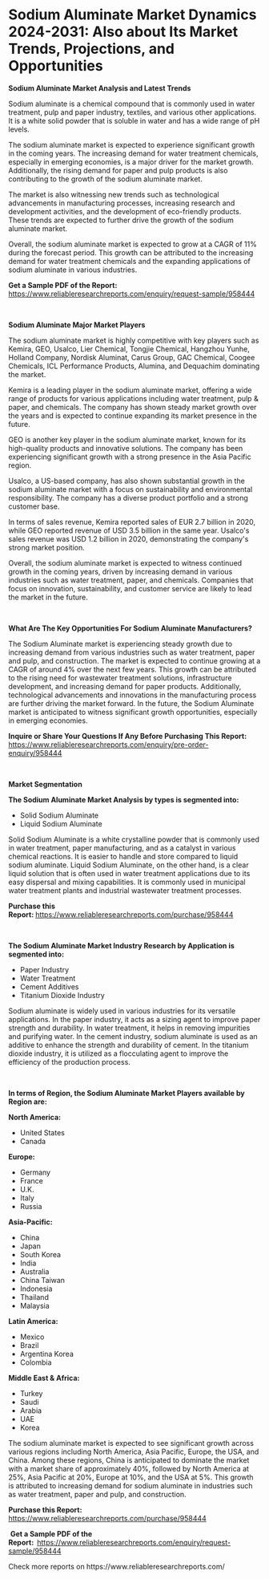 <p><h1>Sodium Aluminate Market Dynamics 2024-2031: Also about Its Market Trends, Projections, and Opportunities</h1></p><p><strong>Sodium Aluminate Market Analysis and Latest Trends</strong></p>
<p><p>Sodium aluminate is a chemical compound that is commonly used in water treatment, pulp and paper industry, textiles, and various other applications. It is a white solid powder that is soluble in water and has a wide range of pH levels.</p><p>The sodium aluminate market is expected to experience significant growth in the coming years. The increasing demand for water treatment chemicals, especially in emerging economies, is a major driver for the market growth. Additionally, the rising demand for paper and pulp products is also contributing to the growth of the sodium aluminate market.</p><p>The market is also witnessing new trends such as technological advancements in manufacturing processes, increasing research and development activities, and the development of eco-friendly products. These trends are expected to further drive the growth of the sodium aluminate market.</p><p>Overall, the sodium aluminate market is expected to grow at a CAGR of 11% during the forecast period. This growth can be attributed to the increasing demand for water treatment chemicals and the expanding applications of sodium aluminate in various industries.</p></p>
<p><strong>Get a Sample PDF of the Report:&nbsp;</strong> <a href="https://www.reliableresearchreports.com/enquiry/request-sample/958444">https://www.reliableresearchreports.com/enquiry/request-sample/958444</a></p>
<p>&nbsp;</p>
<p><strong>Sodium Aluminate Major Market Players</strong></p>
<p><p>The sodium aluminate market is highly competitive with key players such as Kemira, GEO, Usalco, Lier Chemical, Tongjie Chemical, Hangzhou Yunhe, Holland Company, Nordisk Aluminat, Carus Group, GAC Chemical, Coogee Chemicals, ICL Performance Products, Alumina, and Dequachim dominating the market.</p><p>Kemira is a leading player in the sodium aluminate market, offering a wide range of products for various applications including water treatment, pulp & paper, and chemicals. The company has shown steady market growth over the years and is expected to continue expanding its market presence in the future. </p><p>GEO is another key player in the sodium aluminate market, known for its high-quality products and innovative solutions. The company has been experiencing significant growth with a strong presence in the Asia Pacific region.</p><p>Usalco, a US-based company, has also shown substantial growth in the sodium aluminate market with a focus on sustainability and environmental responsibility. The company has a diverse product portfolio and a strong customer base.</p><p>In terms of sales revenue, Kemira reported sales of EUR 2.7 billion in 2020, while GEO reported revenue of USD 3.5 billion in the same year. Usalco's sales revenue was USD 1.2 billion in 2020, demonstrating the company's strong market position.</p><p>Overall, the sodium aluminate market is expected to witness continued growth in the coming years, driven by increasing demand in various industries such as water treatment, paper, and chemicals. Companies that focus on innovation, sustainability, and customer service are likely to lead the market in the future.</p></p>
<p>&nbsp;</p>
<p><strong>What Are The Key Opportunities For Sodium Aluminate Manufacturers?</strong></p>
<p><p>The Sodium Aluminate market is experiencing steady growth due to increasing demand from various industries such as water treatment, paper and pulp, and construction. The market is expected to continue growing at a CAGR of around 4% over the next few years. This growth can be attributed to the rising need for wastewater treatment solutions, infrastructure development, and increasing demand for paper products. Additionally, technological advancements and innovations in the manufacturing process are further driving the market forward. In the future, the Sodium Aluminate market is anticipated to witness significant growth opportunities, especially in emerging economies.</p></p>
<p><strong>Inquire or Share Your Questions If Any Before Purchasing This Report:</strong> <a href="https://www.reliableresearchreports.com/enquiry/pre-order-enquiry/958444">https://www.reliableresearchreports.com/enquiry/pre-order-enquiry/958444</a></p>
<p>&nbsp;</p>
<p><strong>Market Segmentation</strong></p>
<p><strong>The Sodium Aluminate Market Analysis by types is segmented into:</strong></p>
<p><ul><li>Solid Sodium Aluminate</li><li>Liquid Sodium Aluminate</li></ul></p>
<p><p>Solid Sodium Aluminate is a white crystalline powder that is commonly used in water treatment, paper manufacturing, and as a catalyst in various chemical reactions. It is easier to handle and store compared to liquid sodium aluminate. Liquid Sodium Aluminate, on the other hand, is a clear liquid solution that is often used in water treatment applications due to its easy dispersal and mixing capabilities. It is commonly used in municipal water treatment plants and industrial wastewater treatment processes.</p></p>
<p><strong>Purchase this Report:&nbsp;</strong><a href="https://www.reliableresearchreports.com/purchase/958444">https://www.reliableresearchreports.com/purchase/958444</a></p>
<p>&nbsp;</p>
<p><strong>The Sodium Aluminate Market Industry Research by Application is segmented into:</strong></p>
<p><ul><li>Paper Industry</li><li>Water Treatment</li><li>Cement Additives</li><li>Titanium Dioxide Industry</li></ul></p>
<p><p>Sodium aluminate is widely used in various industries for its versatile applications. In the paper industry, it acts as a sizing agent to improve paper strength and durability. In water treatment, it helps in removing impurities and purifying water. In the cement industry, sodium aluminate is used as an additive to enhance the strength and durability of cement. In the titanium dioxide industry, it is utilized as a flocculating agent to improve the efficiency of the production process.</p></p>
<p>&nbsp;</p>
<p><strong>In terms of Region, the Sodium Aluminate Market Players available by Region are:</strong></p>
<p>
    <p> <strong> North America: </strong>
        <ul>
            <li>United States</li>
            <li>Canada</li>
        </ul>
        </p> 
    <p> <strong> Europe: </strong>
        <ul>
            <li>Germany</li>
            <li>France</li>
            <li>U.K.</li>
            <li>Italy</li>
            <li>Russia</li>
        </ul>
        </p> 
    <p> <strong> Asia-Pacific: </strong>
        <ul>
            <li>China</li>
            <li>Japan</li>
            <li>South Korea</li>
            <li>India</li>
            <li>Australia</li>
            <li>China Taiwan</li>
            <li>Indonesia</li>
            <li>Thailand</li>
            <li>Malaysia</li>
        </ul>
        </p> 
    <p> <strong> Latin America: </strong>
        <ul>
            <li>Mexico</li>
            <li>Brazil</li>
            <li>Argentina Korea</li>
            <li>Colombia</li>
        </ul>
        </p> 
    <p> <strong> Middle East & Africa: </strong>
        <ul>
            <li>Turkey</li>
            <li>Saudi</li>
            <li>Arabia</li>
            <li>UAE</li>
            <li>Korea</li>
        </ul>
    </p>
    </p>
<p><p>The sodium aluminate market is expected to see significant growth across various regions including North America, Asia Pacific, Europe, the USA, and China. Among these regions, China is anticipated to dominate the market with a market share of approximately 40%, followed by North America at 25%, Asia Pacific at 20%, Europe at 10%, and the USA at 5%. This growth is attributed to increasing demand for sodium aluminate in industries such as water treatment, paper and pulp, and construction.</p></p>
<p><strong>Purchase this Report: </strong><a href="https://www.reliableresearchreports.com/purchase/958444">https://www.reliableresearchreports.com/purchase/958444</a></p>
<p>&nbsp;<strong>Get a Sample PDF of the Report:&nbsp;&nbsp;</strong><a href="https://www.reliableresearchreports.com/enquiry/request-sample/958444">https://www.reliableresearchreports.com/enquiry/request-sample/958444</a></p>
<p><strong></strong></p>
<p>Check more reports on https://www.reliableresearchreports.com/</p>